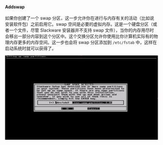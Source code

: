#### Addswap

如果你创建了一个 swap 分区，这一步允许你在进行与内存有关的活动（比如说安装软件包）之前启用它。swap 空间是必要的虚拟内存。这是一个硬盘分区（或者一个文件，尽管 Slackware 安装器并不支持 swap 文件），当你的内存用尽时会移出一部分内容到这个分区中。这个交换分区允许你使用比你计算机实际有的物理内存更多的内存空间。这一步也会将 swap 分区添加到 `/etc/fstab` 中，这样在启动系统时就可以获得了。

![](../../png/setup-swap.png)
